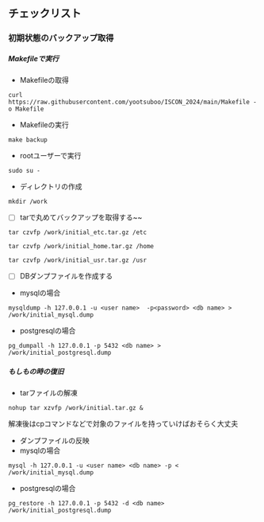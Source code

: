 ## チェックリスト

### 初期状態のバックアップ取得
##### Makefileで実行
- Makefileの取得
```
curl https://raw.githubusercontent.com/yootsuboo/ISCON_2024/main/Makefile -o Makefile
```
- Makefileの実行
```
make backup
```

- rootユーザーで実行
```title:$
sudo su -
```
- ディレクトリの作成
```title:#
mkdir /work
```

- [ ] tarで丸めてバックアップを取得する~~
```
tar czvfp /work/initial_etc.tar.gz /etc
```
```
tar czvfp /work/initial_home.tar.gz /home
```
```
tar czvfp /work/initial_usr.tar.gz /usr
```


- [ ] DBダンプファイルを作成する
- mysqlの場合
<!-- nohup mysqldump -h 127.0.0.1 -u isuconp -pisuconp isuconp > /work/initial_mysql.dump & -->
```title:#
mysqldump -h 127.0.0.1 -u <user name>  -p<password> <db name> > /work/initial_mysql.dump
```
- postgresqlの場合
```tilte:#
pg_dumpall -h 127.0.0.1 -p 5432 <db name> > /work/initial_postgresql.dump
```

##### もしもの時の復旧
- tarファイルの解凍
```title:#
nohup tar xzvfp /work/initial.tar.gz &
```
解凍後はcpコマンドなどで対象のファイルを持っていけばおそらく大丈夫

- ダンプファイルの反映
- mysqlの場合
```title:#
mysql -h 127.0.0.1 -u <user name> <db name> -p < /work/initial_mysql.dump
```

- postgresqlの場合
```title:#
pg_restore -h 127.0.0.1 -p 5432 -d <db name> /work/initial_postgresql.dump
```

### 
